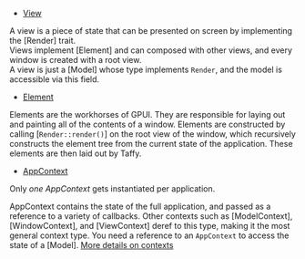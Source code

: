 
- [View](https://github.com/zed-industries/zed/blob/main/crates/gpui/src/view.rs)

A view is a piece of state that can be presented on screen by implementing the [Render] trait.   
Views implement [Element] and can composed with other views, and every window is created with a root view.   
A view is just a [Model] whose type implements `Render`, and the model is accessible via this field.

- [Element](https://github.com/zed-industries/zed/blob/main/crates/gpui/src/element.rs)

Elements are the workhorses of GPUI. They are responsible for laying out and painting all of the contents of a window.
Elements are constructed by calling [`Render::render()`] on the root view of the window, which recursively constructs the element tree from the current state of the application.  These elements are then laid out by Taffy.

- [AppContext](https://github.com/zed-industries/zed/blob/main/crates/gpui/src/app.rs)

Only *one AppContext* gets instantiated per application.  

AppContext contains the state of the full application, and passed as a reference to a variety of callbacks.  Other contexts such as [ModelContext], [WindowContext], and [ViewContext] deref to this type, making it the most general context type. You need a reference to an `AppContext` to access the state of a [Model]. [More details on contexts](https://github.com/stormasm/zednotes/blob/main/contexts.md)
